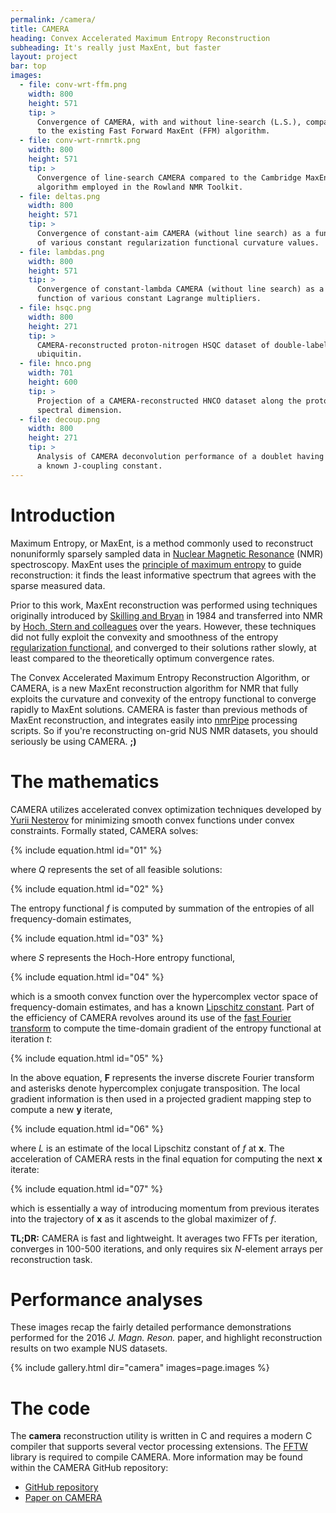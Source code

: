 ```yaml
---
permalink: /camera/
title: CAMERA
heading: Convex Accelerated Maximum Entropy Reconstruction
subheading: It's really just MaxEnt, but faster
layout: project
bar: top
images:
  - file: conv-wrt-ffm.png
    width: 800
    height: 571
    tip: >
      Convergence of CAMERA, with and without line-search (L.S.), compared
      to the existing Fast Forward MaxEnt (FFM) algorithm.
  - file: conv-wrt-rnmrtk.png
    width: 800
    height: 571
    tip: >
      Convergence of line-search CAMERA compared to the Cambridge MaxEnt
      algorithm employed in the Rowland NMR Toolkit.
  - file: deltas.png
    width: 800
    height: 571
    tip: >
      Convergence of constant-aim CAMERA (without line search) as a function
      of various constant regularization functional curvature values.
  - file: lambdas.png
    width: 800
    height: 571
    tip: >
      Convergence of constant-lambda CAMERA (without line search) as a
      function of various constant Lagrange multipliers.
  - file: hsqc.png
    width: 800
    height: 271
    tip: >
      CAMERA-reconstructed proton-nitrogen HSQC dataset of double-labeled
      ubiquitin.
  - file: hnco.png
    width: 701
    height: 600
    tip: >
      Projection of a CAMERA-reconstructed HNCO dataset along the proton
      spectral dimension.
  - file: decoup.png
    width: 800
    height: 271
    tip: >
      Analysis of CAMERA deconvolution performance of a doublet having
      a known J-coupling constant.
---
```


# Introduction

Maximum Entropy, or MaxEnt, is a method commonly used to reconstruct
nonuniformly sparsely sampled data in [Nuclear Magnetic Resonance](
https://en.wikipedia.org/wiki/Nuclear_magnetic_resonance) (NMR)
spectroscopy. MaxEnt uses the [principle of maximum entropy](
https://en.wikipedia.org/wiki/Principle_of_maximum_entropy) to guide
reconstruction: it finds the least informative spectrum that agrees
with the sparse measured data.

Prior to this work, MaxEnt reconstruction was performed using
techniques originally introduced by [Skilling and Bryan](
https://dx.doi.org/10.1093/mnras/211.1.111) in 1984 and transferred into
NMR by [Hoch, Stern and colleagues](http://rnmrtk.uchc.edu/) over the
years. However, these techniques did not fully exploit the convexity
and smoothness of the entropy [regularization functional](
https://en.wikipedia.org/wiki/Regularization_%28mathematics%29),
and converged to their solutions rather slowly, at least compared
to the theoretically optimum convergence rates.

The Convex Accelerated Maximum Entropy Reconstruction Algorithm, or CAMERA,
is a new MaxEnt reconstruction algorithm for NMR that fully exploits the
curvature and convexity of the entropy functional to converge rapidly to
MaxEnt solutions. CAMERA is faster than previous methods of MaxEnt
reconstruction, and integrates easily into [nmrPipe](
http://spin.niddk.nih.gov/NMRPipe/) processing scripts. So if you're
reconstructing on-grid NUS NMR datasets, you should seriously be using
CAMERA. **;)**

# The mathematics

CAMERA utilizes accelerated convex optimization techniques developed by
[Yurii Nesterov](https://scholar.google.com/citations?user=DJ8Ep8YAAAAJ)
for minimizing smooth convex functions under convex constraints. Formally
stated, CAMERA solves:

{% include equation.html id="01" %}

where _Q_ represents the set of all feasible solutions:

{% include equation.html id="02" %}

The entropy functional _f_ is computed by summation of the entropies of all
frequency-domain estimates,

{% include equation.html id="03" %}

where _S_ represents the Hoch-Hore entropy functional,

{% include equation.html id="04" %}

which is a smooth convex function over the hypercomplex vector space of
frequency-domain estimates, and has a known [Lipschitz constant](
https://en.wikipedia.org/wiki/Lipschitz_continuity). Part of the efficiency
of CAMERA revolves around its use of the [fast Fourier transform](
https://en.wikipedia.org/wiki/Fast_Fourier_transform) to compute the
time-domain gradient of the entropy functional at iteration _t_:

{% include equation.html id="05" %}

In the above equation, **F** represents the inverse discrete Fourier transform
and asterisks denote hypercomplex conjugate transposition. The local gradient
information is then used in a projected gradient mapping step to compute a
new **y** iterate,

{% include equation.html id="06" %}

where _L_ is an estimate of the local Lipschitz constant of _f_ at **x**.
The acceleration of CAMERA rests in the final equation for computing the
next **x** iterate:

{% include equation.html id="07" %}

which is essentially a way of introducing momentum from previous iterates
into the trajectory of **x** as it ascends to the global maximizer of _f_.

**TL;DR:** CAMERA is fast and lightweight. It averages two FFTs per iteration,
converges in 100-500 iterations, and only requires six _N_-element arrays per
reconstruction task.

# Performance analyses

These images recap the fairly detailed performance demonstrations performed
for the 2016 _J. Magn. Reson._ paper, and highlight reconstruction results
on two example NUS datasets.

{% include gallery.html dir="camera" images=page.images %}

# The code

The **camera** reconstruction utility is written in C and requires a modern
C compiler that supports several vector processing extensions. The
[FFTW](http://www.fftw.org) library is required to compile CAMERA. More
information may be found within the CAMERA GitHub repository:

 * [GitHub repository](http://github.com/geekysuavo/camera)
 * [Paper on CAMERA]({{site.db}}camera/bworley-2016.pdf)

